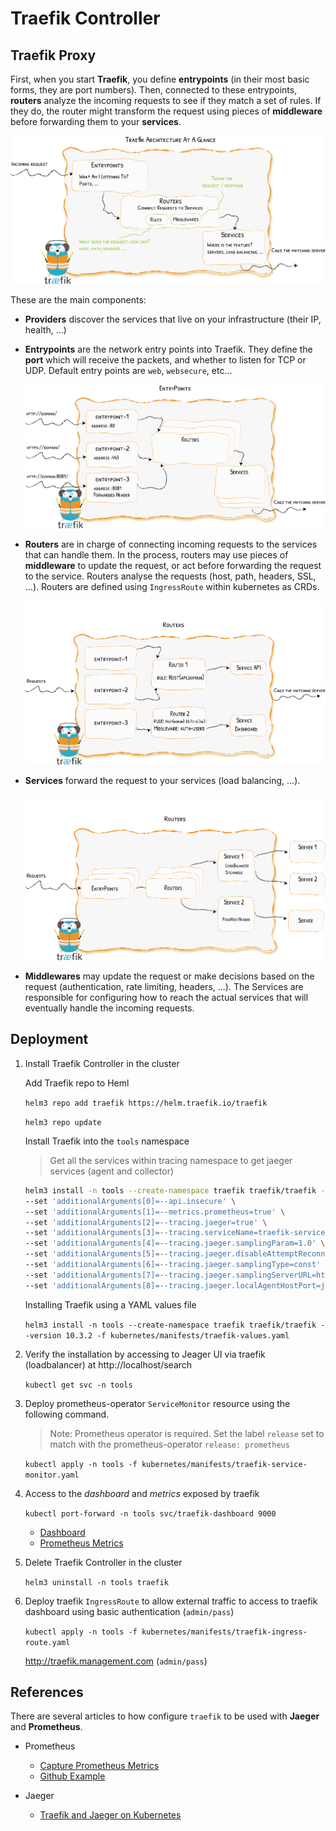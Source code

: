 # Traefik Controller

## Traefik Proxy

First, when you start **Traefik**, you define **entrypoints** (in their most basic forms, they are port numbers). Then, connected to these entrypoints, **routers** analyze the incoming requests to see if they match a set of rules. If they do, the router might transform the request using pieces of **middleware** before forwarding them to your **services**.

![Traefik Architecture](images/traefik-architecture.png)

These are the main components:

* **Providers** discover the services that live on your infrastructure (their IP, health, ...)
* **Entrypoints** are the network entry points into Traefik. They define the **port** which will receive the packets, and whether to listen for TCP or UDP. Default entry points are `web`, `websecure`, etc...

    ![Traefik Entrypoints](images/traefik-entrypoints.png)

* **Routers**  are in charge of connecting incoming requests to the services that can handle them. In the process, routers may use pieces of **middleware** to update the request, or act before forwarding the request to the service. Routers analyse the requests (host, path, headers, SSL, ...). Routers are defined using `IngressRoute` within kubernetes as CRDs.

    ![Traefik Routers](images/traefik-routers.png)

* **Services** forward the request to your services (load balancing, ...).

    ![Traefik Services](images/traefik-services.png)

* **Middlewares** may update the request or make decisions based on the request (authentication, rate limiting, headers, ...). The Services are responsible for configuring how to reach the actual services that will eventually handle the incoming requests.

## Deployment

1. Install Traefik Controller in the cluster

    Add Traefik repo to Heml

    `helm3 repo add traefik https://helm.traefik.io/traefik`

    `helm3 repo update`

    Install Traefik into the `tools` namespace

    > Get all the services within tracing namespace to get jaeger services (agent and collector)

    ```bash
    helm3 install -n tools --create-namespace traefik traefik/traefik --version 10.3.2 \
    --set 'additionalArguments[0]=--api.insecure' \
    --set 'additionalArguments[1]=--metrics.prometheus=true' \
    --set 'additionalArguments[2]=--tracing.jaeger=true' \
    --set 'additionalArguments[3]=--tracing.serviceName=traefik-service' \
    --set 'additionalArguments[4]=--tracing.jaeger.samplingParam=1.0' \
    --set 'additionalArguments[5]=--tracing.jaeger.disableAttemptReconnecting=false' \
    --set 'additionalArguments[6]=--tracing.jaeger.samplingType=const' \
    --set 'additionalArguments[7]=--tracing.jaeger.samplingServerURL=http://jaeger-all-in-one-agent.tracing.svc.cluster.local:5778/sampling' \
    --set 'additionalArguments[8]=--tracing.jaeger.localAgentHostPort=jaeger-all-in-one-agent.tracing.svc.cluster.local:6831'
    ```

    Installing Traefik using a YAML values file

    `helm3 install -n tools --create-namespace traefik traefik/traefik --version 10.3.2 -f kubernetes/manifests/traefik-values.yaml`

2. Verify the installation by accessing to Jeager UI via traefik (loadbalancer) at http://localhost/search

    `kubectl get svc -n tools`

3. Deploy prometheus-operator `ServiceMonitor` resource using the following command.

    > Note: Prometheus operator is required. Set the label `release` set to match with the prometheus-operator `release: prometheus`

    `kubectl apply -n tools -f kubernetes/manifests/traefik-service-monitor.yaml`

4. Access to the *dashboard* and *metrics* exposed by traefik

    `kubectl port-forward -n tools svc/traefik-dashboard 9000`

   * [Dashboard](localhost:9000/dashboard)
   * [Prometheus Metrics](http://localhost:9000/metrics)

5. Delete Traefik Controller in the cluster

    `helm3 uninstall -n tools traefik`

6. Deploy traefik `IngressRoute` to allow external traffic to access to traefik dashboard using basic authentication (`admin/pass`)

    `kubectl apply -n tools -f kubernetes/manifests/traefik-ingress-route.yaml`

    http://traefik.management.com (`admin/pass`)

## References

There are several articles to how configure `traefik` to be used with **Jaeger** and **Prometheus**.

* Prometheus

  * [Capture Prometheus Metrics](https://traefik.io/blog/capture-traefik-metrics-for-apps-on-kubernetes-with-prometheus/)
  * [Github Example](https://github.com/traefik-tech-blog/traefik-sre-metrics)

* Jaeger

  * [Traefik and Jaeger on Kubernetes](https://traefik.io/blog/application-request-tracing-with-traefik-and-jaeger-on-kubernetes/   )